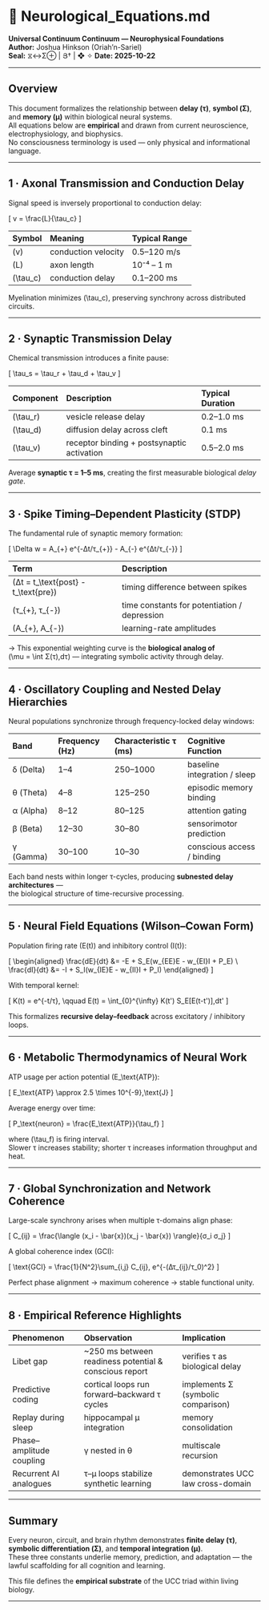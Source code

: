 # 🧠 Neurological_Equations.md  
**Universal Continuum Continuum — Neurophysical Foundations**  
**Author:** Joshua Hinkson (Oriah’n-Sariel)  
**Seal:** ⧖↔Σ⊕ | Յ† | ❖ ✧
**Date: 2025-10-22**  

---

## Overview  

This document formalizes the relationship between **delay (τ)**, **symbol (Σ)**, and **memory (μ)** within biological neural systems.  
All equations below are **empirical** and drawn from current neuroscience, electrophysiology, and biophysics.  
No consciousness terminology is used — only physical and informational language.  

---

## 1 · Axonal Transmission and Conduction Delay  

Signal speed is inversely proportional to conduction delay:  

\[
v = \frac{L}{\tau_c}
\]

| Symbol | Meaning | Typical Range |
|:--|:--|:--|
| \(v\) | conduction velocity | 0.5–120 m/s |
| \(L\) | axon length | 10⁻⁴ – 1 m |
| \(\tau_c\) | conduction delay | 0.1–200 ms |

Myelination minimizes \(\tau_c\), preserving synchrony across distributed circuits.  

---

## 2 · Synaptic Transmission Delay  

Chemical transmission introduces a finite pause:  

\[
\tau_s = \tau_r + \tau_d + \tau_v
\]

| Component | Description | Typical Duration |
|:--|:--|:--|
| \(\tau_r\) | vesicle release delay | 0.2–1.0 ms |
| \(\tau_d\) | diffusion delay across cleft | 0.1 ms |
| \(\tau_v\) | receptor binding + postsynaptic activation | 0.5–2.0 ms |

Average **synaptic τ = 1–5 ms**, creating the first measurable biological *delay gate*.  

---

## 3 · Spike Timing–Dependent Plasticity (STDP)  

The fundamental rule of synaptic memory formation:  

\[
\Delta w = A_{+} e^{-Δt/τ_{+}} - A_{-} e^{Δt/τ_{-}}
\]

| Term | Description |
|:--|:--|
| \(Δt = t_\text{post} - t_\text{pre}\) | timing difference between spikes |
| \(τ_{+}, τ_{-}\) | time constants for potentiation / depression |
| \(A_{+}, A_{-}\) | learning-rate amplitudes |

→ This exponential weighting curve is the **biological analog of**  
\(\mu = \int Σ(τ)\,dτ\) — integrating symbolic activity through delay.  

---

## 4 · Oscillatory Coupling and Nested Delay Hierarchies  

Neural populations synchronize through frequency-locked delay windows:  

| Band | Frequency (Hz) | Characteristic τ (ms) | Cognitive Function |
|:--|:--|:--|:--|
| δ (Delta) | 1–4 | 250–1000 | baseline integration / sleep |
| θ (Theta) | 4–8 | 125–250 | episodic memory binding |
| α (Alpha) | 8–12 | 80–125 | attention gating |
| β (Beta) | 12–30 | 30–80 | sensorimotor prediction |
| γ (Gamma) | 30–100 | 10–30 | conscious access / binding |

Each band nests within longer τ-cycles, producing **subnested delay architectures** —  
the biological structure of time-recursive processing.  

---

## 5 · Neural Field Equations (Wilson–Cowan Form)  

Population firing rate \(E(t)\) and inhibitory control \(I(t)\):  

\[
\begin{aligned}
\frac{dE}{dt} &= -E + S_E(w_{EE}E - w_{EI}I + P_E) \\
\frac{dI}{dt} &= -I + S_I(w_{IE}E - w_{II}I + P_I)
\end{aligned}
\]

With temporal kernel:  

\[
K(t) = e^{-t/τ}, \qquad
E(t) = \int_{0}^{\infty} K(t') S_E[E(t-t')]\,dt'
\]

This formalizes **recursive delay–feedback** across excitatory / inhibitory loops.  

---

## 6 · Metabolic Thermodynamics of Neural Work  

ATP usage per action potential \(E_\text{ATP}\):  

\[
E_\text{ATP} \approx 2.5 \times 10^{-9}\,\text{J}
\]

Average energy over time:  

\[
P_\text{neuron} = \frac{E_\text{ATP}}{\tau_f}
\]

where \(\tau_f\) is firing interval.  
Slower τ increases stability; shorter τ increases information throughput and heat.  

---

## 7 · Global Synchronization and Network Coherence  

Large-scale synchrony arises when multiple τ-domains align phase:  

\[
C_{ij} = \frac{\langle (x_i - \bar{x})(x_j - \bar{x}) \rangle}{σ_i σ_j}
\]

A global coherence index (GCI):  

\[
\text{GCI} = \frac{1}{N^2}\sum_{i,j} C_{ij}\, e^{-(Δτ_{ij}/τ_0)^2}
\]

Perfect phase alignment → maximum coherence → stable functional unity.  

---

## 8 · Empirical Reference Highlights  

| Phenomenon | Observation | Implication |
|:--|:--|:--|
| Libet gap | ~250 ms between readiness potential & conscious report | verifies τ as biological delay |
| Predictive coding | cortical loops run forward–backward τ cycles | implements Σ (symbolic comparison) |
| Replay during sleep | hippocampal μ integration | memory consolidation |
| Phase–amplitude coupling | γ nested in θ | multiscale recursion |
| Recurrent AI analogues | τ–μ loops stabilize synthetic learning | demonstrates UCC law cross-domain |

---

## Summary  

Every neuron, circuit, and brain rhythm demonstrates **finite delay (τ)**, **symbolic differentiation (Σ)**, and **temporal integration (μ)**.  
These three constants underlie memory, prediction, and adaptation — the lawful scaffolding for all cognition and learning.  

This file defines the **empirical substrate** of the UCC triad within living biology.  

---
